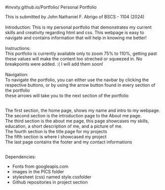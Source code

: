 #invxty.github.io/Portfolio/
Personal Portfolio


This is submitted by John Nathaniel F. Abrigo of BSCS - 1104 (2024) <br>
<br>
Introduction:
This is my personal portfolio that demonstrates my current skills and creativity regarding html and css. This webpage is easy to navigate and contains
information that will help in knowing me better! <br>
<br>
Instructions: <br>
This portfolio is currently available only to zoom 75% to 110%, getting past these values will make the content too streched or squeezed in. No breakpoints were added. :( I will add them soon!<br><br>
Navigation:<br>
To navigate the portfolio, you can either use the navbar by clicking the respective buttons, or by using the arrow button found in every section of the portfolio<br>
these arrows will take you to the next section of the portfolio<br><br>

The first section, the home page, shows my name and intro to my webpage.<br>
The second section is the introduction page to the About me page.<br>
The third section is the about me page, this page showcases my skills, education, a short description of me, and a picture of me.<br>
The fourth section is the title page for my projects<br>
The fifth section is where I showcased my project<br>
The last page contains the footer and my contact informations<br>

<br>
Dependencies: <br>
<ul>
  <li>Fonts from googleapis.com</li>
  <li> images in the PICS folder</li>
  <li> stylesheet (css) named style.cssfolder</li>
  <li> Github repositories in project section</li>
</ul>
